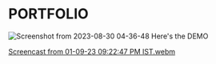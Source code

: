 # PORTFOLIO
![Screenshot from 2023-08-30 04-36-48](https://github.com/Ankit-11525/PORTFOLIO/assets/76417084/dbb59003-0bb6-48d4-b956-5f20f8a954ac)
Here's the DEMO


[Screencast from 01-09-23 09:22:47 PM IST.webm](https://github.com/Ankit-11525/PORTFOLIO/assets/76417084/c222be2a-c886-4eed-bf47-ef6af1e117ee)
